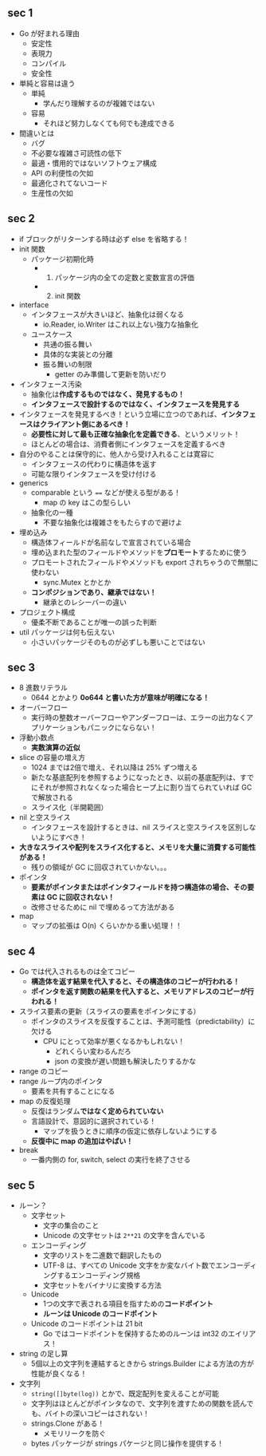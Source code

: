 ## sec 1

- Go が好まれる理由
  - 安定性
  - 表現力
  - コンパイル
  - 安全性
- 単純と容易は違う
  - 単純
    - 学んだり理解するのが複雑ではない
  - 容易
    - それほど努力しなくても何でも達成できる
- 間違いとは
  - バグ
  - 不必要な複雑さ可読性の低下
  - 最適・慣用的ではないソフトウェア構成
  - API の利便性の欠如
  - 最適化されてないコード
  - 生産性の欠如

## sec 2

- if ブロックがリターンする時は必ず else を省略する！
- init 関数
  - パッケージ初期化時
    - 1. パッケージ内の全ての定数と変数宣言の評価
    - 2. init 関数
- interface
  - インタフェースが大きいほど、抽象化は弱くなる
    - io.Reader, io.Writer はこれ以上ない強力な抽象化
  - ユースケース
    - 共通の振る舞い
    - 具体的な実装との分離
    - 振る舞いの制限
      - getter のみ準備して更新を防いだり
- インタフェース汚染
  - 抽象化は**作成するものではなく、発見するもの！**
  - **インタフェースで設計するのではなく、インタフェースを発見する**
- インタフェースを発見するべき！という立場に立つのであれば、**インタフェースはクライアント側にあるべき！**
  - **必要性に対して最も正確な抽象化を定義できる**、というメリット！
  - ほとんどの場合は、消費者側にインタフェースを定義するべき
- 自分のやることは保守的に、他人から受け入れることは寛容に
  - インタフェースの代わりに構造体を返す
  - 可能な限りインタフェースを受け付ける
- generics
  - comparable という `==` などが使える型がある！
    - map の key はこの型らしい
  - 抽象化の一種
    - 不要な抽象化は複雑さをもたらすので避けよ
- 埋め込み
  - 構造体フィールドが名前なしで宣言されている場合
  - 埋め込まれた型のフィールドやメソッドを**プロモート**するために使う
  - プロモートされたフィールドやメソッドも export されちゃうので無闇に使わない
    - sync.Mutex とかとか
  - **コンポジションであり、継承ではない！**
    - 継承とのレシーバーの違い
- プロジェクト構成
  - 優柔不断であることが唯一の誤った判断
- util パッケージは何も伝えない
  - 小さいパッケージそのものが必ずしも悪いことではない

## sec 3

- 8 進数リテラル
  - 0644 とかより **0o644 と書いた方が意味が明確になる！**
- オーバーフロー
  - 実行時の整数オーバーフローやアンダーフローは、エラーの出力なくアプリケーションもパニックにならない！
- 浮動小数点
  - **実数演算の近似**
- slice の容量の増え方
  - 1024 までは2倍で増え、それ以降は 25% ずつ増える
  - 新たな基底配列を参照するようになったとき、以前の基底配列は、すでにそれが参照されなくなった場合ヒープ上に割り当てられていれば GC で解放される
  - スライス化（半開範囲）
- nil と空スライス
  - インタフェースを設計するときは、nil スライスと空スライスを区別しないようにすべき！
- **大きなスライスや配列をスライス化すると、メモリを大量に消費する可能性がある！**
  - 残りの領域が GC に回収されていかない。。。
- ポインタ
  - **要素がポインタまたはポインタフィールドを持つ構造体の場合、その要素は GC に回収されない！**
  - 改修させるために nil で埋めるって方法がある
- map
  - マップの拡張は O(n) くらいかかる重い処理！！

## sec 4

- Go では代入されるものは全てコピー
  - **構造体を返す結果を代入すると、その構造体のコピーが行われる！**
  - **ポインタを返す関数の結果を代入すると、メモリアドレスのコピーが行われる！**
- スライス要素の更新（スライスの要素をポインタにする）
  - ポインタのスライスを反復することは、予測可能性（predictability）に欠ける
    - CPU にとって効率が悪くなるかもしれない！
      - どれくらい変わるんだろ
      - json の変換が遅い問題も解決したりするかな
- range のコピー
- range ループ内のポインタ
  - 要素を共有することになる
- map の反復処理
  - 反復はランダム**ではなく定められていない**
  - 言語設計で、意図的に選択されている！
    - マップを扱うときに順序の仮定に依存しないようにする
  - **反復中に map の追加はやばい！**
- break
  - 一番内側の for, switch, select の実行を終了させる

## sec 5

- ルーン？
  - 文字セット
    - 文字の集合のこと
    - Unicode の文字セットは `2**21` の文字を含んでいる
  - エンコーディング
    - 文字のリストを二進数で翻訳したもの
    - UTF-8 は、すべての Unicode 文字をか変なバイト数でエンコーディングするエンコーディング規格
    - 文字セットをバイナリに変換する方法
  - Unicode
    - 1つの文字で表される項目を指すための**コードポイント**
    - **ルーンは Unicode のコードポイント**
  - Unicode のコードポイントは 21 bit
    - Go ではコードポイントを保持するためのルーンは int32 のエイリアス！
- string の足し算
  - 5個以上の文字列を連結するときから strings.Builder による方法の方が性能が良くなる！
- 文字列
  - `string([]byte(log))` とかで、既定配列を変えることが可能
  - 文字列はほとんどがポインタなので、文字列を渡すための関数を読んでも、バイトの深いコピーはされない！
  - strings.Clone がある！
    - メモリリークを防ぐ
  - bytes パッケージが strings パケージと同じ操作を提供する！

